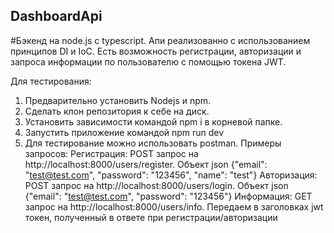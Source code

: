## DashboardApi

#Бэкенд на node.js с typescript. Апи реализованно с использованием принципов DI и IoC. Есть возможность регистрации, авторизации и запроса информации по пользователю с помощью токена JWT.

Для тестирования:
1. Предварительно установить Nodejs и npm.
2. Сделать клон репозитория к себе на диск.
3. Установить зависимости командой npm i в корневой папке.
4. Запустить приложение командой npm run dev
5. Для тестирование можно использовать postman. Примеры запросов:
Регистрация: POST запрос на http://localhost:8000/users/register. Объект json {"email": "test@test.com", "password": "123456", "name": "test"}
Авторизация: POST запрос на http://localhost:8000/users/login. Объект json {"email": "test@test.com", "password": "123456"}
Информация: GET запрос на http://localhost:8000/users/info. Передаем в заголовках jwt токен, полученный в ответе при регистрации/авторизации

